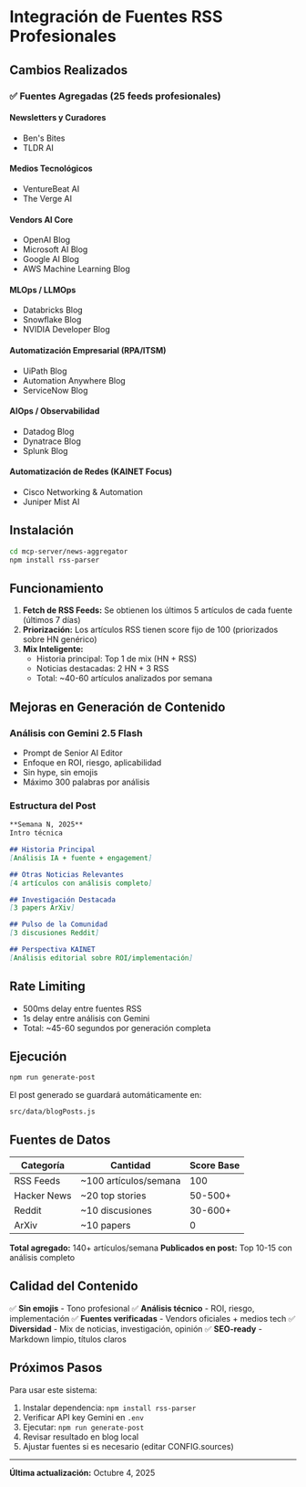 # Integración de Fuentes RSS Profesionales

## Cambios Realizados

### ✅ Fuentes Agregadas (25 feeds profesionales)

#### Newsletters y Curadores
- Ben's Bites
- TLDR AI

#### Medios Tecnológicos
- VentureBeat AI
- The Verge AI

#### Vendors AI Core
- OpenAI Blog
- Microsoft AI Blog
- Google AI Blog
- AWS Machine Learning Blog

#### MLOps / LLMOps
- Databricks Blog
- Snowflake Blog
- NVIDIA Developer Blog

#### Automatización Empresarial (RPA/ITSM)
- UiPath Blog
- Automation Anywhere Blog
- ServiceNow Blog

#### AIOps / Observabilidad
- Datadog Blog
- Dynatrace Blog
- Splunk Blog

#### Automatización de Redes (KAINET Focus)
- Cisco Networking & Automation
- Juniper Mist AI

## Instalación

```bash
cd mcp-server/news-aggregator
npm install rss-parser
```

## Funcionamiento

1. **Fetch de RSS Feeds:** Se obtienen los últimos 5 artículos de cada fuente (últimos 7 días)
2. **Priorización:** Los artículos RSS tienen score fijo de 100 (priorizados sobre HN genérico)
3. **Mix Inteligente:** 
   - Historia principal: Top 1 de mix (HN + RSS)
   - Noticias destacadas: 2 HN + 3 RSS
   - Total: ~40-60 artículos analizados por semana

## Mejoras en Generación de Contenido

### Análisis con Gemini 2.5 Flash
- Prompt de Senior AI Editor
- Enfoque en ROI, riesgo, aplicabilidad
- Sin hype, sin emojis
- Máximo 300 palabras por análisis

### Estructura del Post
```markdown
**Semana N, 2025**
Intro técnica

## Historia Principal
[Análisis IA + fuente + engagement]

## Otras Noticias Relevantes
[4 artículos con análisis completo]

## Investigación Destacada
[3 papers ArXiv]

## Pulso de la Comunidad
[3 discusiones Reddit]

## Perspectiva KAINET
[Análisis editorial sobre ROI/implementación]
```

## Rate Limiting

- 500ms delay entre fuentes RSS
- 1s delay entre análisis con Gemini
- Total: ~45-60 segundos por generación completa

## Ejecución

```bash
npm run generate-post
```

El post generado se guardará automáticamente en:
```
src/data/blogPosts.js
```

## Fuentes de Datos

| Categoría | Cantidad | Score Base |
|-----------|----------|------------|
| RSS Feeds | ~100 artículos/semana | 100 |
| Hacker News | ~20 top stories | 50-500+ |
| Reddit | ~10 discusiones | 30-600+ |
| ArXiv | ~10 papers | 0 |

**Total agregado:** 140+ artículos/semana
**Publicados en post:** Top 10-15 con análisis completo

## Calidad del Contenido

✅ **Sin emojis** - Tono profesional
✅ **Análisis técnico** - ROI, riesgo, implementación
✅ **Fuentes verificadas** - Vendors oficiales + medios tech
✅ **Diversidad** - Mix de noticias, investigación, opinión
✅ **SEO-ready** - Markdown limpio, títulos claros

## Próximos Pasos

Para usar este sistema:

1. Instalar dependencia: `npm install rss-parser`
2. Verificar API key Gemini en `.env`
3. Ejecutar: `npm run generate-post`
4. Revisar resultado en blog local
5. Ajustar fuentes si es necesario (editar CONFIG.sources)

---

**Última actualización:** Octubre 4, 2025
